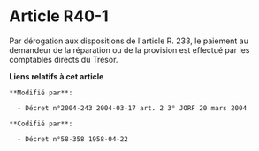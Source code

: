 # Article R40-1

Par dérogation aux dispositions de l'article R. 233, le paiement au demandeur de la réparation ou de la provision est
effectué par les comptables directs du Trésor.

**Liens relatifs à cet article**

	**Modifié par**:

	  - Décret n°2004-243 2004-03-17 art. 2 3° JORF 20 mars 2004

	**Codifié par**:

	  - Décret n°58-358 1958-04-22
